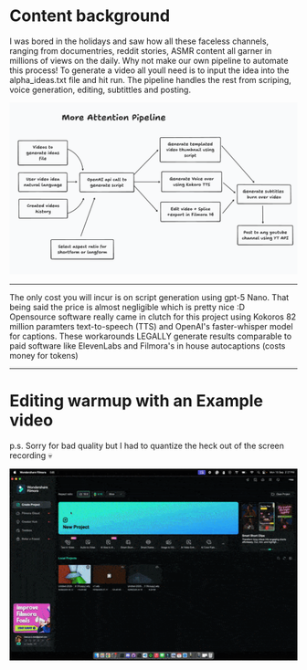 # Content background

I was bored in the holidays and saw how all these faceless channels, ranging from documentries, reddit stories, ASMR content all garner in millions of views on the daily. 
Why not make our own pipeline to automate this process! To generate a video all youll need is to input the idea into the alpha_ideas.txt file and hit run. The pipeline handles the rest from scriping, voice generation, editing, subtittles and posting. 

<p align="center">
  <img src="https://github.com/Marques-079/more-attention/blob/32d1287549eb9170fbe5875a924d2211ef6e6a25/app/Minmap%20attention.png"
       width="1000"  alt="gif1">
</p>

---

The only cost you will incur is on script generation using gpt-5 Nano. That being said the price is almost negligible which is pretty nice :D  
Opensource software really came in clutch for this project using Kokoros 82 million paramters text-to-speech (TTS) and OpenAI's faster-whisper model for captions. 
These workarounds LEGALLY generate results comparable to paid software like ElevenLabs and Filmora's in house autocaptions (costs money for tokens) 

---
# Editing warmup with an Example video 

p.s. Sorry for bad quality but I had to quantize the heck out of the screen recording 💀 
<p align="left">
  <img src="https://github.com/Marques-079/more-attention/blob/72f80ae79793b5626e3ff5acf8b8a2745e5362c9/app/ezgif.com-optimize.gif"
       width="1000"  alt="gif1">
</p>


